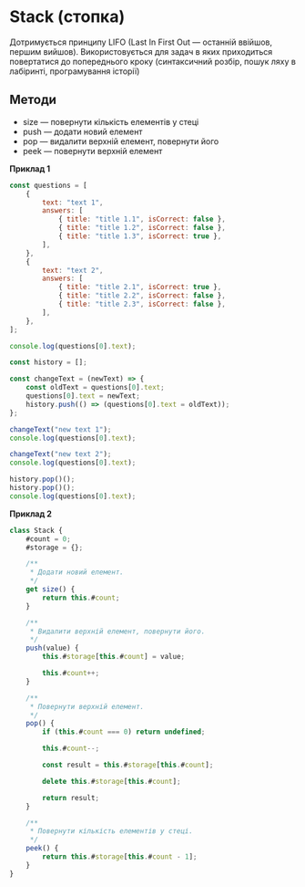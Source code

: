 # Stack (стопка)

Дотримується принципу LIFO (Last In First Out — останній ввійшов, першим вийшов). Використовується для задач в яких приходиться повертатися до попереднього кроку (синтаксичний розбір, пошук ляху в лабіринті, програмування історії)

## Методи

-   size — повернути кількість елементів у стеці
-   push — додати новий елемент
-   pop — видалити верхній елемент, повернути його
-   peek — повернути верхній елемент

**Приклад 1**

```js
const questions = [
    {
        text: "text 1",
        answers: [
            { title: "title 1.1", isCorrect: false },
            { title: "title 1.2", isCorrect: false },
            { title: "title 1.3", isCorrect: true },
        ],
    },
    {
        text: "text 2",
        answers: [
            { title: "title 2.1", isCorrect: true },
            { title: "title 2.2", isCorrect: false },
            { title: "title 2.3", isCorrect: false },
        ],
    },
];

console.log(questions[0].text);

const history = [];

const changeText = (newText) => {
    const oldText = questions[0].text;
    questions[0].text = newText;
    history.push(() => (questions[0].text = oldText));
};

changeText("new text 1");
console.log(questions[0].text);

changeText("new text 2");
console.log(questions[0].text);

history.pop()();
history.pop()();
console.log(questions[0].text);
```

**Приклад 2**

```js
class Stack {
    #count = 0;
    #storage = {};

    /**
     * Додати новий елемент.
     */
    get size() {
        return this.#count;
    }

    /**
     * Видалити верхній елемент, повернути його.
     */
    push(value) {
        this.#storage[this.#count] = value;

        this.#count++;
    }

    /**
     * Повернути верхній елемент.
     */
    pop() {
        if (this.#count === 0) return undefined;

        this.#count--;

        const result = this.#storage[this.#count];

        delete this.#storage[this.#count];

        return result;
    }

    /**
     * Повернути кількість елементів у стеці.
     */
    peek() {
        return this.#storage[this.#count - 1];
    }
}
```

